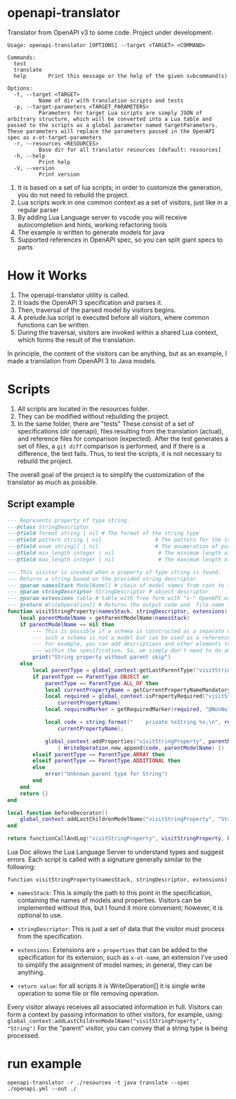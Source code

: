 
# openapi-translator

Translator from OpenAPI v3 to some code. Project under development.

```text
Usage: openapi-translator [OPTIONS] --target <TARGET> <COMMAND>

Commands:
  test       
  translate  
  help       Print this message or the help of the given subcommand(s)

Options:
  -t, --target <TARGET>
          Name of dir with translation scripts and tests
  -p, --target-parameters <TARGET_PARAMETERS>
          Parameters for target Lua scripts are simply JSON of arbitrary structure, which will be converted into a Lua table and passed to the scripts as a global parameter named targetParameters. These parameters will replace the parameters passed in the OpenAPI spec as x-ot-target-parameters
  -r, --resources <RESOURCES>
          Base dir for all translator resources [default: resources]
  -h, --help
          Print help
  -V, --version
          Print version
```

1. It is based on a set of lua scripts; in order to customize the generation, you do not need to rebuild the project.
2. Lua scripts work in one common context as a set of visitors, just like in a regular parser
3. By adding Lua Language server to vscode you will receive autocompletion and hints, working refactoring tools
4. The example is written to generate models for java
5. Supported references in OpenAPI spec, so you can split giant specs to parts

# How it Works

1. The openapi-translator utility is called.
2. It loads the OpenAPI 3 specification and parses it.
3. Then, traversal of the parsed model by visitors begins.
4. A prelude.lua script is executed before all visitors, where common functions can be written.
5. During the traversal, visitors are invoked within a shared Lua context, which forms the result of the translation.

In principle, the content of the visitors can be anything, but as an example, I made a translation from OpenAPI 3 to Java models.

# Scripts

1. All scripts are located in the resources folder.
2. They can be modified without rebuilding the project.
3. In the same folder, there are "tests" These consist of a set of specifications (dir openapi), files resulting from the translation (actual), and reference files for comparison (expected). After the test generates a set of files, a `git diff` comparison is performed, and if there is a difference, the test fails. Thus, to test the scripts, it is not necessary to rebuild the project.

The overall goal of the project is to simplify the customization of the translator as much as possible.

## Script example

```lua
--- Represents property of type string.
---@class StringDescriptor
---@field format string | nil # The format of the string type
---@field pattern string | nil                 # The pattern for the string type
---@field enum string[] | nil                  # The enumeration of possible string values
---@field min_length integer | nil              # The minimum length of the string
---@field max_length integer | nil              # The maximum length of the string

--- This visitor is invoked when a property of type string is found.
--- Returns a string based on the provided string descriptor.
--- @param namesStack ModelName[] # chain of model names from root to this point
--- @param stringDescriptor StringDescriptor # object descriptor
--- @param extensions table # table with free form with "x-" OpenAPI extensions for this level of spec
--- @return WriteOperation[] # Returns the output code and  file name for writing code
function visitStringProperty(namesStack, stringDescriptor, extensions)
    local parentModelName = getParentModelName(namesStack)
    if parentModelName == nil then
        --- This is possible if a schema is constructed as a separate value;
        --- such a schema is not a model but can be used as a reference in other schemas.
        --- For example, you can add descriptions and other elements to it instead of copying them
        --- within the specification. So, we simply don't need to do anything in this case.
        print("String property without parent skip")
    else
        local parentType = global_context:getLastParentType("visitStringProperty")
        if parentType == ParentType.OBJECT or
            parentType == ParentType.ALL_OF then
            local currentPropertyName = getCurrentPropertyNameMandatory(namesStack)
            local required = global_context:isPropertyRequired("visitStringProperty", parentModelName,
                currentPropertyName)
            local requiredMarker = getRequiredMarker(required, "@NonNull ")

            local code = string.format("    private %sString %s;\n", requiredMarker,
                currentPropertyName);

            global_context:addProperties("visitStringProperty", parentModelName,
                { WriteOperation.new_append(code, parentModelName) })
        elseif parentType == ParentType.ARRAY then
        elseif parentType == ParentType.ADDITIONAL then
        else
            error("Unknown parent type for String")
        end
    end
    return {}
end

local function beforeDecorator()
    global_context:addLastChildrenModelName("visitStringProperty", "String")
end

return functionCallAndLog("visitStringProperty", visitStringProperty, beforeDecorator)

```

Lua Doc allows the Lua Language Server to understand types and suggest errors. Each script is called with a signature generally similar to the following:

`function visitStringProperty(namesStack, stringDescriptor, extensions)`

- `namesStack`: This is simply the path to this point in the specification, containing the names of models and properties. Visitors can be implemented without this, but I found it more convenient; however, it is optional to use.

- `stringDescriptor`: This is just a set of data that the visitor must process from the specification.

- `extensions`: Extensions are `x-properties` that can be added to the specification for its extension, such as `x-ot-name`, an extension I've used to simplify the assignment of model names; in general, they can be anything.
- `return value`: for all scripts it is WriteOperation[] it is single write operation to some file or file removing operation.

Every visitor always receives all associated information in full. Visitors can form a context by passing information to other visitors, for example, using:
`global_context:addLastChildrenModelName("visitStringProperty", "String")`
For the "parent" visitor, you can convey that a string type is being processed.

# run example

`openapi-translator -r ./resources -t java translate --spec ./openapi.yml --out ./`
